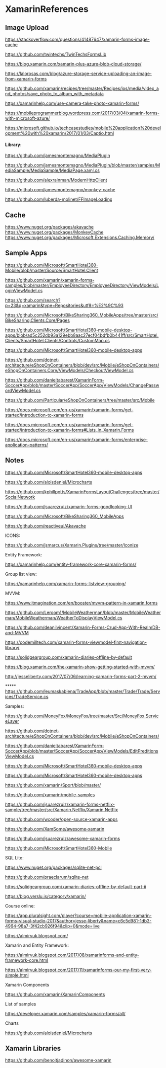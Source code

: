 # XamarinReferences
<h2>Image Upload</h2>

https://stackoverflow.com/questions/41487647/xamarin-forms-image-cache 

https://github.com/twintechs/TwinTechsFormsLib 

https://blog.xamarin.com/xamarin-plus-azure-blob-cloud-storage/ 

https://lalorosas.com/blog/azure-storage-service-uploading-an-image-from-xamarin-forms 

https://github.com/xamarin/recipes/tree/master/Recipes/ios/media/video_and_photos/save_photo_to_album_with_metadata 

https://xamarinhelp.com/use-camera-take-photo-xamarin-forms/ 

https://mobileprogrammerblog.wordpress.com/2017/03/04/xamarin-forms-with-microsoft-azure/ 

https://microsoft.github.io/techcasestudies/mobile%20application%20development%20with%20xamarin/2017/01/03/Captio.html 


<h4>Library:</h4> 

https://github.com/jamesmontemagno/MediaPlugin 

https://github.com/jamesmontemagno/MediaPlugin/blob/master/samples/MediaSample/MediaSample/MediaPage.xaml.cs 


https://github.com/alexrainman/ModernHttpClient 


https://github.com/jamesmontemagno/monkey-cache 


https://github.com/luberda-molinet/FFImageLoading 

<h2>Cache</h2>

https://www.nuget.org/packages/akavache 
https://www.nuget.org/packages/MonkeyCache 
https://www.nuget.org/packages/Microsoft.Extensions.Caching.Memory/

 <h2>Sample Apps</h2>
 
 https://github.com/Microsoft/SmartHotel360-Mobile/blob/master/Source/SmartHotel.Client
 
 https://github.com/xamarin/xamarin-forms-samples/blob/master/EmployeeDirectory/EmployeeDirectory/ViewModels/LoginViewModel.cs 

https://github.com/search?p=23&q=xamarin&type=Repositories&utf8=%E2%9C%93 

https://github.com/Microsoft/BikeSharing360_MobileApps/tree/master/src/BikeSharing.Clients.Core/Pages 

https://github.com/Microsoft/SmartHotel360-mobile-desktop-apps/blob/ad5c252db93a129ebb8aac27ecf04bdfb0b441ff/src/SmartHotel.Clients/SmartHotel.Clients/Controls/CustomMap.cs 

https://github.com/Microsoft/SmartHotel360-mobile-desktop-apps 

https://github.com/dotnet-architecture/eShopOnContainers/blob/dev/src/Mobile/eShopOnContainers/eShopOnContainers.Core/ViewModels/CheckoutViewModel.cs 

https://github.com/danieltabarest/XamarinForm-SoccerApp/blob/master/SoccerApp/SoccerApp/ViewModels/ChangePasswordViewModel.cs 

https://github.com/Particular/eShopOnContainers/tree/master/src/Mobile 

https://docs.microsoft.com/en-us/xamarin/xamarin-forms/get-started/introduction-to-xamarin-forms 

https://docs.microsoft.com/en-us/xamarin/xamarin-forms/get-started/introduction-to-xamarin-forms#Lists_in_Xamarin.Forms 

https://docs.microsoft.com/en-us/xamarin/xamarin-forms/enterprise-application-patterns/ 

<h2>Notes</h2>

https://github.com/Microsoft/SmartHotel360-mobile-desktop-apps 

https://github.com/aloisdeniel/Microcharts 

https://github.com/kphillpotts/XamarinFormsLayoutChallenges/tree/master/SocialNetwork 

https://github.com/jsuarezruiz/xamarin-forms-goodlooking-UI 

https://github.com/Microsoft/BikeSharing360_MobileApps 


https://github.com/reactiveui/Akavache


 ICONS: 

https://github.com/jsmarcus/Xamarin.Plugins/tree/master/Iconize 

 Entity Framework: 

https://xamarinhelp.com/entity-framework-core-xamarin-forms/ 

 Group list view: 

https://xamarinhelp.com/xamarin-forms-listview-grouping/ 

 MVVM: 

https://www.itmagination.com/en/booster/mvvm-pattern-in-xamarin.forms 

https://github.com/Leroom1/MobileWeatherman/blob/master/MobileWeatherman/MobileWeatherman/WeatherToDisplayViewModel.cs 

https://github.com/deanilvincent/Xamarin-Forms-Crud-App-With-RealmDB-and-MVVM 

https://codemilltech.com/xamarin-forms-viewmodel-first-navigation-library/ 

https://solidgeargroup.com/xamarin-diaries-offline-by-default 

https://blog.xamarin.com/the-xamarin-show-getting-started-with-mvvm/ 

http://jesseliberty.com/2017/07/06/learning-xamarin-forms-part-2-mvvm/ 

***** https://github.com/leumaskabiena/TradeApp/blob/master/Trade/Trade/Services/TradeService.cs 

Samples: 

https://github.com/MoneyFox/MoneyFox/tree/master/Src/MoneyFox.ServiceLayer

https://github.com/dotnet-architecture/eShopOnContainers/blob/dev/src/Mobile/eShopOnContainers/ 

https://github.com/danieltabarest/XamarinForm-SoccerApp/blob/master/SoccerApp/SoccerApp/ViewModels/EditPreditionsViewModel.cs 

https://github.com/Microsoft/SmartHotel360-mobile-desktop-apps 

https://github.com/Microsoft/SmartHotel360-mobile-desktop-apps 

https://github.com/xamarin/Sport/blob/master/ 

https://github.com/xamarin/mobile-samples

https://github.com/jsuarezruiz/xamarin-forms-netflix-sample/tree/master/src/Xamarin.Netflix/Xamarin.Netflix

https://github.com/wcoder/open-source-xamarin-apps

https://github.com/XamSome/awesome-xamarin

https://github.com/jsuarezruiz/awesome-xamarin-forms

https://github.com/Microsoft/SmartHotel360-Mobile

SQL Lite: 

https://www.nuget.org/packages/sqlite-net-pcl 

https://github.com/praeclarum/sqlite-net 

https://solidgeargroup.com/xamarin-diaries-offline-by-default-part-ii 

https://blog.verslu.is/category/xamarin/ 

 Course online: 

https://app.pluralsight.com/player?course=mobile-application-xamarin-forms-visual-studio-2017&author=jesse-liberty&name=c6c5d981-1db3-4964-98a7-3f42cb926f94&clip=0&mode=live 

https://almirvuk.blogspot.com/ 

 Xamarin and Entity Framework: 

https://almirvuk.blogspot.com/2017/08/xamarinforms-and-entity-framework-core.html 

https://almirvuk.blogspot.com/2017/11/xamarinforms-our-my-first-very-simple.html 

 Xamarin Components 

https://github.com/xamarin/XamarinComponents 

 List of samples 

https://developer.xamarin.com/samples/xamarin-forms/all/ 

 Charts 

https://github.com/aloisdeniel/Microcharts  
 

<h2>Xamarin Libraries</h2> 

https://github.com/benoitjadinon/awesome-xamarin 
